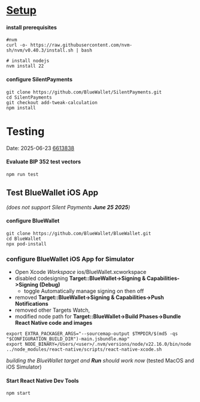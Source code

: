 # [Setup](https://github.com/BlueWallet/SilentPayments/pull/21)
#### install prerequisites 
```
#nvm
curl -o- https://raw.githubusercontent.com/nvm-sh/nvm/v0.40.3/install.sh | bash

# install nodejs
nvm install 22
```

#### configure SilentPayments
```
git clone https://github.com/BlueWallet/SilentPayments.git
cd SilentPayments
git checkout add-tweak-calculation
npm install
```

# Testing

Date: 2025-06-23 [6613838](https://github.com/BlueWallet/SilentPayments/commit/6613838a86fd03e2091781f4814167ccecc7c9b4)
#### Evaluate BIP 352 test vectors
```
npm run test
```

## Test BlueWallet iOS App 
*(does not support Silent Payments **June 25 2025**)*
#### configure BlueWallet
```
git clone https://github.com/BlueWallet/BlueWallet.git
cd BlueWallet
npx pod-install
```

### configure BlueWallet iOS App for Simulator
- Open Xcode *Workspace* ios/BlueWallet.xcworkspace
- disabled codesigning **Target::BlueWallet->Signing & Capabilities->Signing (Debug)**
	- toggle Automatically manage signing on then off
- removed **Target::BlueWallet->Signing & Capabilities->Push Notifications**
- removed other Targets Watch, 
- modified node path for **Target::BlueWallet->Build Phases->Bundle React Native code and images**
```
export EXTRA_PACKAGER_ARGS="--sourcemap-output $TMPDIR/$(md5 -qs "$CONFIGURATION_BUILD_DIR")-main.jsbundle.map"
export NODE_BINARY=/Users/<user>/.nvm/versions/node/v22.16.0/bin/node
../node_modules/react-native/scripts/react-native-xcode.sh
```

*building the BlueWallet target and **Run** should work now* (tested MacOS and iOS Simulator)

#### Start React Native Dev Tools
```
npm start
```

